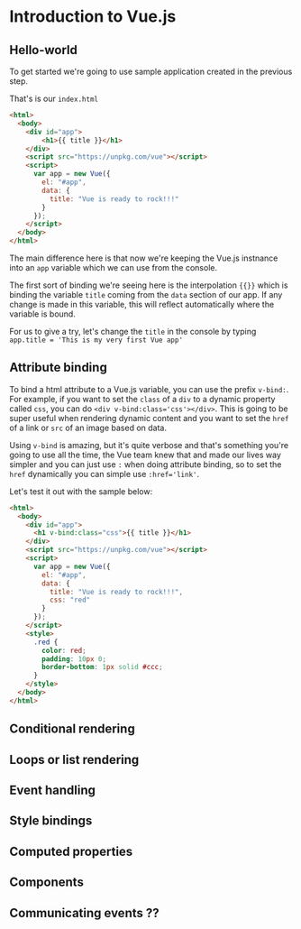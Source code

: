 # Introduction to Vue.js

## Hello-world

To get started we're going to use sample application created in the previous step. 

That's is our `index.html`
```html
<html>
  <body>
    <div id="app">
        <h1>{{ title }}</h1>
    </div>
    <script src="https://unpkg.com/vue"></script>
    <script>
      var app = new Vue({
        el: "#app",
        data: {
          title: "Vue is ready to rock!!!"
        }
      });
    </script>
  </body>
</html>
```

The main difference here is that now we're keeping the Vue.js instnance into an `app` variable which we can use from the console.

The first sort of binding we're seeing here is the interpolation `{{}}` which is binding the variable `title` coming from the `data` section of our app. If any change is made in this variable, this will reflect automatically where the variable is bound.

For us to give a try, let's change the `title` in the console by typing `app.title = 'This is my very first Vue app'`

## Attribute binding

To bind a html attribute to a Vue.js variable, you can use the prefix `v-bind:`. For example, if you want to set the `class` of a `div` to a dynamic property called `css`, you can do `<div v-bind:class='css'></div>`. This is going to be super useful when rendering dynamic content and you want to set the `href` of a link or `src` of an image based on data.

Using `v-bind` is amazing, but it's quite verbose and that's something you're going to use all the time, the Vue team knew that and made our lives way simpler and you can just use `:` when doing attribute binding, so to set the `href` dynamically you can simple use `:href='link'`.

Let's test it out with the sample below:
```html
<html>
  <body>
    <div id="app">
      <h1 v-bind:class="css">{{ title }}</h1>
    </div>
    <script src="https://unpkg.com/vue"></script>
    <script>
      var app = new Vue({
        el: "#app",
        data: {
          title: "Vue is ready to rock!!!",
          css: "red"
        }
      });
    </script>
    <style>
      .red {
        color: red;
        padding: 10px 0;
        border-bottom: 1px solid #ccc;
      }
    </style>
  </body>
</html>

```

## Conditional rendering

## Loops or list rendering

## Event handling

## Style bindings

## Computed properties

## Components

## Communicating events ??